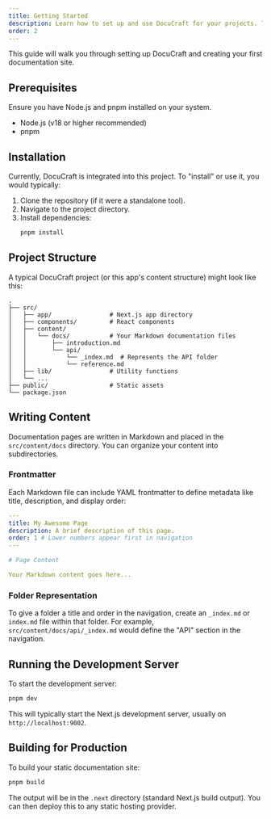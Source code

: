 ```yaml
---
title: Getting Started
description: Learn how to set up and use DocuCraft for your projects. This guide covers prerequisites, installation, and basic configuration.
order: 2
---
```


This guide will walk you through setting up DocuCraft and creating your first documentation site.

## Prerequisites

Ensure you have Node.js and pnpm installed on your system.

- Node.js (v18 or higher recommended)
- pnpm

## Installation

Currently, DocuCraft is integrated into this project. To "install" or use it, you would typically:

1.  Clone the repository (if it were a standalone tool).
2.  Navigate to the project directory.
3.  Install dependencies:
    ```bash
    pnpm install
    ```

## Project Structure

A typical DocuCraft project (or this app's content structure) might look like this:

```plaintext
.
├── src/
│   ├── app/                # Next.js app directory
│   ├── components/         # React components
│   ├── content/
│   │   └── docs/           # Your Markdown documentation files
│   │       ├── introduction.md
│   │       └── api/
│   │           └── _index.md  # Represents the API folder
│   │           └── reference.md
│   ├── lib/                # Utility functions
│   └── ...
├── public/                 # Static assets
└── package.json
```

## Writing Content

Documentation pages are written in Markdown and placed in the `src/content/docs` directory. You can organize your content into subdirectories.

### Frontmatter

Each Markdown file can include YAML frontmatter to define metadata like title, description, and display order:

```yaml
---
title: My Awesome Page
description: A brief description of this page.
order: 1 # Lower numbers appear first in navigation
---

# Page Content

Your Markdown content goes here...
```

### Folder Representation

To give a folder a title and order in the navigation, create an `_index.md` or `index.md` file within that folder. For example, `src/content/docs/api/_index.md` would define the "API" section in the navigation.

## Running the Development Server

To start the development server:

```bash
pnpm dev
```

This will typically start the Next.js development server, usually on `http://localhost:9002`.

## Building for Production

To build your static documentation site:

```bash
pnpm build
```

The output will be in the `.next` directory (standard Next.js build output). You can then deploy this to any static hosting provider.
